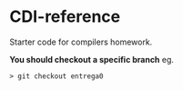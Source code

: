 # CDI-reference

Starter code for compilers homework.

**You should checkout a specific branch**
eg.
```
> git checkout entrega0
```

